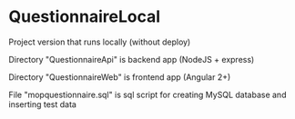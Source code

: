 # QuestionnaireLocal
Project version that runs locally (without deploy)

Directory "QuestionnaireApi" is backend app (NodeJS + express)

Directory "QuestionnaireWeb" is frontend app (Angular 2+)

File "mopquestionnaire.sql" is sql script for creating MySQL database and inserting test data
